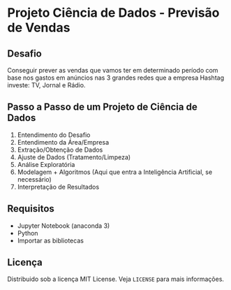 # Projeto Ciência de Dados - Previsão de Vendas
## Desafio
Conseguir prever as vendas que vamos ter em determinado período com base nos gastos em anúncios nas 3 grandes redes que a empresa Hashtag investe: TV, Jornal e Rádio. 

## Passo a Passo de um Projeto de Ciência de Dados
1) Entendimento do Desafio
2) Entendimento da Área/Empresa
3) Extração/Obtenção de Dados
4) Ajuste de Dados (Tratamento/Limpeza)
5) Análise Exploratória
6) Modelagem + Algoritmos (Aqui que entra a Inteligência Artificial, se necessário)
7) Interpretação de Resultados

## Requisitos 
- Jupyter Notebook (anaconda 3)
- Python
- Importar as bibliotecas 

## Licença
Distribuido sob a licença MIT License. Veja `LICENSE` para mais informações.

